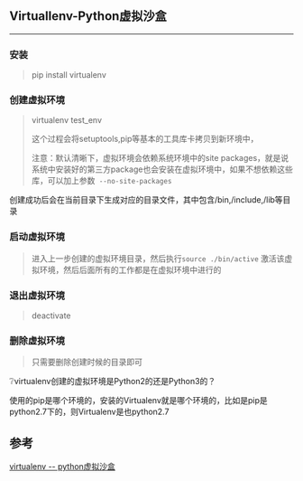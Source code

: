 ## Virtuallenv-Python虚拟沙盒

---

### 安装

> pip install virtualenv

### 创建虚拟环境

> virtualenv test_env
>
> 这个过程会将setuptools,pip等基本的工具库卡拷贝到新环境中，
>
> 注意：默认清晰下，虚拟环境会依赖系统环境中的site packages，就是说系统中安装好的第三方package也会安装在虚拟环境中，如果不想依赖这些库，可以加上参数` --no-site-packages`

创建成功后会在当前目录下生成对应的目录文件，其中包含/bin,/include,/lib等目录

### 启动虚拟环境

> 进入上一步创建的虚拟环境目录，然后执行`source ./bin/active` 激活该虚拟环境，然后后面所有的工作都是在虚拟环境中进行的

### 退出虚拟环境

> deactivate

### 删除虚拟环境

> 只需要删除创建时候的目录即可



:grey_question:virtualenv创建的虚拟环境是Python2的还是Python3的？

使用的pip是哪个环境的，安装的Virtualenv就是哪个环境的，比如是pip是python2.7下的，则Virtualenv是也python2.7



## 参考

[virtualenv -- python虚拟沙盒](http://www.cnblogs.com/tk091/p/3700013.html)

